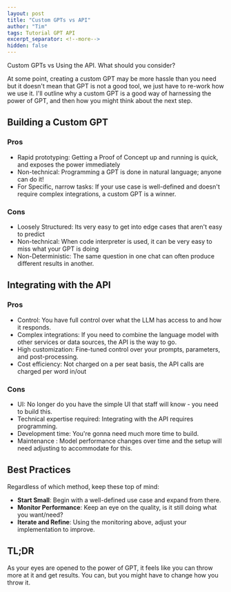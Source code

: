 ```yaml
---
layout: post
title: "Custom GPTs vs API"
author: "Tim"
tags: Tutorial GPT API
excerpt_separator: <!--more-->
hidden: false
---
```


Custom GPTs vs Using the API. What should you consider?
<!--more-->


At some point, creating a custom GPT may be more hassle than you need but it doesn't mean that GPT is not a good tool, we just have to re-work how we use it. I'll outline why a custom GPT is a good way of harnessing the power of GPT, and then how you might think about the next step.

## Building a Custom GPT

### Pros
- Rapid prototyping: Getting a Proof of Concept up and running is quick, and exposes the power immediately
- Non-technical: Programming a GPT is done in natural language; anyone can do it!
- For Specific, narrow tasks: If your use case is well-defined and doesn't require complex integrations, a custom GPT is a winner.

### Cons
- Loosely Structured: Its very easy to get into edge cases that aren't easy to predict
- Non-technical: When code interpreter is used, it can be very easy to miss what your GPT is doing
- Non-Deterministic: The same question in one chat can often produce different results in another.

## Integrating with the API

### Pros
- Control: You have full control over what the LLM has access to and how it responds.
- Complex integrations: If you need to combine the language model with other services or data sources, the API is the way to go.
- High customization: Fine-tuned control over your prompts, parameters, and post-processing.
- Cost efficiency: Not charged on a per seat basis, the API calls are charged per word in/out

### Cons
- UI: No longer do you have the simple UI that staff will know - you need to build this.
- Technical expertise required: Integrating with the API requires programming.
- Development time: You're gonna need much more time to build.
- Maintenance : Model performance changes over time and the setup will need adjusting to accommodate for this.


## Best Practices

Regardless of which method, keep these top of mind:

- **Start Small**: Begin with a well-defined use case and expand from there.
- **Monitor Performance**: Keep an eye on the quality, is it still doing what you want/need?
- **Iterate and Refine**: Using the monitoring above, adjust your implementation to improve.


## TL;DR

As your eyes are opened to the power of GPT, it feels like you can throw more at it and get results. You can, but you might have to change how you throw it.
